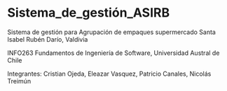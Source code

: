 # Sistema_de_gestión_ASIRB
Sistema de gestión para Agrupación de empaques supermercado Santa Isabel Rubén Darío, Valdivia

INFO263 Fundamentos de Ingeniería de Software, Universidad Austral de Chile

Integrantes: Cristian Ojeda, Eleazar Vasquez, Patricio Canales, Nicolás Treimún
